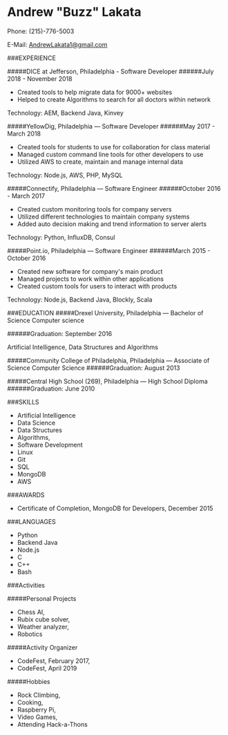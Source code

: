 # Andrew "Buzz" Lakata

Phone: (215)-776-5003

E-Mail: AndrewLakata1@gmail.com

###EXPERIENCE

#####DICE at Jefferson, Philadelphia - Software Developer 
######July  2018 - November 2018

- Created tools to help migrate data for 9000+ websites
- Helped to create Algorithms to search for all doctors within network

Technology: AEM, Backend Java, Kinvey

#####YellowDig, Philadelphia — Software Developer
######May  2017 - March 2018
- Created tools for students to use for collaboration for class material
- Managed custom command line tools for other developers to use
- Utilized AWS to create, maintain and manage internal data

Technology: Node.js, AWS, PHP, MySQL

#####Connectify, Philadelphia — Software Engineer
######October 2016 - March 2017
- Created custom monitoring tools for company servers
- Utilized different technologies to maintain company systems
- Added auto decision making and trend information to server alerts

Technology: Python, InfluxDB, Consul

#####Point.io, Philadelphia — Software Engineer
######March 2015 - October 2016
- Created new software for company's main product
- Managed projects to work within other applications
- Created custom tools for users to interact with products

Technology: Node.js, Backend Java, Blockly, Scala

###EDUCATION
#####Drexel University, Philadelphia — Bachelor of Science Computer science

######Graduation: September 2016

Artificial Intelligence, Data Structures and Algorithms 

#####Community College of Philadelphia, Philadelphia — Associate of Science Computer Science 
######Graduation: August 2013

#####Central High School (269), Philadelphia — High School Diploma
######Graduation: June 2010

###SKILLS
- Artificial Intelligence 
- Data Science 
- Data Structures
- Algorithms,
- Software Development
- Linux
- Git
- SQL
- MongoDB
- AWS

###AWARDS
- Certificate of Completion, MongoDB for Developers, December 2015

###LANGUAGES
- Python
- Backend Java
- Node.js
- C
- C++
- Bash

###Activities

#####Personal Projects

- Chess AI,
- Rubix cube solver,
- Weather analyzer,
- Robotics

#####Activity Organizer 

- CodeFest, February 2017,
- CodeFest, April 2019

#####Hobbies

- Rock Climbing, 
- Cooking,
- Raspberry Pi,
- Video Games,
- Attending Hack-a-Thons
